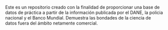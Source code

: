 Este es un repositorio creado con la finalidad de proporcionar una base de datos de práctica a partir de la información publicada por el DANE, la policia nacional y el Banco Mundial. Demuestra las bondades de la ciencia de datos fuera del ámbito netamente comercial.

